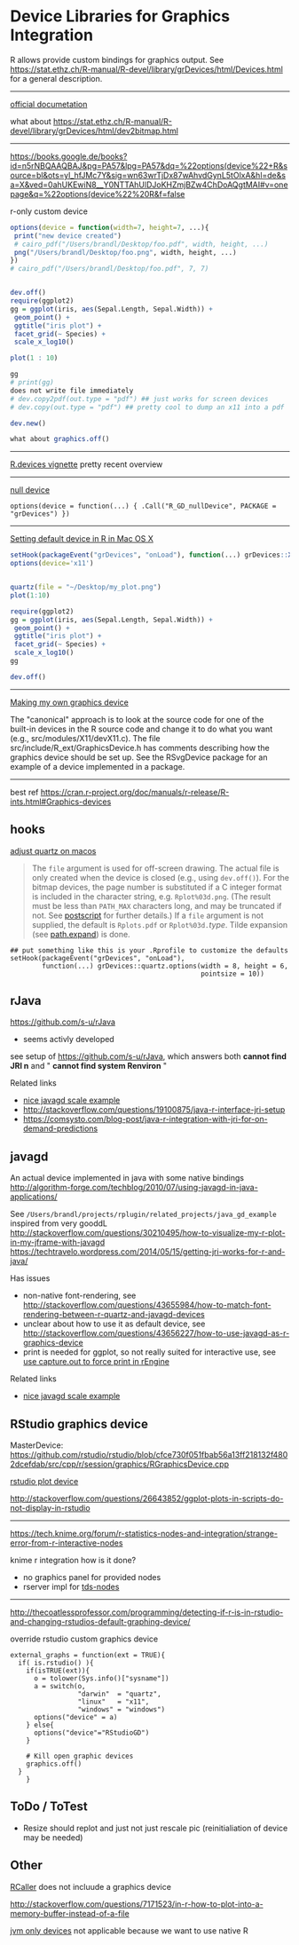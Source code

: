 # Device Libraries for Graphics Integration


R allows provide custom bindings for graphics output. See https://stat.ethz.ch/R-manual/R-devel/library/grDevices/html/Devices.html for a general description.


---
[official documetation](https://stat.ethz.ch/R-manual/R-devel/library/grDevices/html/Devices.html)

what about https://stat.ethz.ch/R-manual/R-devel/library/grDevices/html/dev2bitmap.html


----------
https://books.google.de/books?id=n5rNBQAAQBAJ&pg=PA57&lpg=PA57&dq=%22options(device%22+R&source=bl&ots=yl_hfJMc7Y&sig=wn63wrTjDx87wAhvdGynL5tOlxA&hl=de&sa=X&ved=0ahUKEwiN8__Y0NTTAhUlDJoKHZmjBZw4ChDoAQgtMAI#v=onepage&q=%22options(device%22%20R&f=false

r-only custom device

```r
options(device = function(width=7, height=7, ...){
 print("new device created")
 # cairo_pdf("/Users/brandl/Desktop/foo.pdf", width, height, ...)
 png("/Users/brandl/Desktop/foo.png", width, height, ...)
})
# cairo_pdf("/Users/brandl/Desktop/foo.pdf", 7, 7)


dev.off()
require(ggplot2)
gg = ggplot(iris, aes(Sepal.Length, Sepal.Width)) +
 geom_point() +
 ggtitle("iris plot") +
 facet_grid(~ Species) +
 scale_x_log10()

plot(1 : 10)

gg
# print(gg)
does not write file immediately
# dev.copy2pdf(out.type = "pdf") ## just works for screen devices 
# dev.copy(out.type = "pdf") ## pretty cool to dump an x11 into a pdf 

dev.new()

what about graphics.off()
```

---
[R.devices vignette](https://cran.r-project.org/web/packages/R.devices/vignettes/R.devices-overview.pdf) pretty recent overview




---
[null device](https://yihui.name/en/2010/12/a-special-graphics-device-in-r-the-null-device/)
```
options(device = function(...) { .Call("R_GD_nullDevice", PACKAGE = "grDevices") })
```

---
[Setting default device in R in Mac OS X](http://www.janosgyerik.com/setting-default-device-in-r-in-mac-os-x/)

```r
setHook(packageEvent("grDevices", "onLoad"), function(...) grDevices::X11.options(type='cairo'))
options(device='x11')


quartz(file = "~/Desktop/my_plot.png")
plot(1:10)

require(ggplot2)
gg = ggplot(iris, aes(Sepal.Length, Sepal.Width)) +
 geom_point() +
 ggtitle("iris plot") +
 facet_grid(~ Species) +
 scale_x_log10()
gg 

dev.off()
```


---
[Making my own graphics device](http://r.789695.n4.nabble.com/Making-my-own-graphics-device-td4695629.html#a4695636)

The "canonical" approach is to look at the source code for one of the  
built-in devices in the R source code and change it to do what you want  
(e.g., src/modules/X11/devX11.c). The file  
src/include/R_ext/GraphicsDevice.h has comments describing how the  
graphics device should be set up. See the RSvgDevice package for an  
example of a device implemented in a package.

---
best ref
https://cran.r-project.org/doc/manuals/r-release/R-ints.html#Graphics-devices


## hooks

[adjust quartz on macos](https://stat.ethz.ch/R-manual/R-devel/library/grDevices/html/quartz.html)

> The `file` argument is used for off-screen drawing. The actual file is only created when the device is closed (e.g., using `dev.off()`). For the bitmap devices, the page number is substituted if a C integer format is included in the character string, e.g. `Rplot%03d.png`. (The result must be less than `PATH_MAX` characters long, and may be truncated if not. See [postscript](https://stat.ethz.ch/R-manual/R-devel/library/grDevices/html/postscript.html) for further details.) If a `file` argument is not supplied, the default is `Rplots.pdf` or `Rplot%03d.`<var>type</var>. Tilde expansion (see [path.expand](https://stat.ethz.ch/R-manual/R-devel/library/base/html/path.expand.html)) is done.


```
## put something like this is your .Rprofile to customize the defaults
setHook(packageEvent("grDevices", "onLoad"),
        function(...) grDevices::quartz.options(width = 8, height = 6,
                                                pointsize = 10))
```


## rJava

https://github.com/s-u/rJava

* seems activly developed


see setup of https://github.com/s-u/rJava, which answers both **cannot find JRI n** and " **cannot find system Renviron** "

Related links
* [nice javagd scale example](https://pastebin.com/b2FAV6X4)
* http://stackoverflow.com/questions/19100875/java-r-interface-jri-setup
* https://comsysto.com/blog-post/java-r-integration-with-jri-for-on-demand-predictions


## javagd


An actual device implemented in java with some native bindings
http://algorithm-forge.com/techblog/2010/07/using-javagd-in-java-applications/


See `/Users/brandl/projects/rplugin/related_projects/java_gd_example` inspired from
very gooddL http://stackoverflow.com/questions/30210495/how-to-visualize-my-r-plot-in-my-jframe-with-javagd
https://techtravelo.wordpress.com/2014/05/15/getting-jri-works-for-r-and-java/


Has issues
* non-native font-rendering, see http://stackoverflow.com/questions/43655984/how-to-match-font-rendering-between-r-quartz-and-javagd-devices
* unclear about how to use it as default device, see http://stackoverflow.com/questions/43656227/how-to-use-javagd-as-r-graphics-device
* print is needed for ggplot, so not really suited for interactive use, see [use capture.out to force print in rEngine](http://stackoverflow.com/questions/28315947/get-same-output-as-r-console-in-java-using-jri)


Related links
* [nice javagd scale example](https://pastebin.com/b2FAV6X4)

## RStudio graphics device

MasterDevice: https://github.com/rstudio/rstudio/blob/cfce730f051fbab56a13ff218132f4802dcefdab/src/cpp/r/session/graphics/RGraphicsDevice.cpp

[rstudio plot device](https://github.com/rstudio/rstudio/tree/master/src/cpp/r/session/graphics)


http://stackoverflow.com/questions/26643852/ggplot-plots-in-scripts-do-not-display-in-rstudio

---
https://tech.knime.org/forum/r-statistics-nodes-and-integration/strange-error-from-r-interactive-nodes

knime r integration how is it done?
* no graphics panel for provided nodes
* rserver impl for [tds-nodes](https://github.com/knime-mpicbg/knime-scripting/blob/develop/de.mpicbg.knime.scripting.r/src/de/mpicbg/knime/scripting/r/node/plot/RPlotCanvas.java#L113)


---
http://thecoatlessprofessor.com/programming/detecting-if-r-is-in-rstudio-and-changing-rstudios-default-graphing-device/

override rstudio custom graphics device

```
external_graphs = function(ext = TRUE){
  if( is.rstudio() ){
    if(isTRUE(ext)){
      o = tolower(Sys.info()["sysname"])
      a = switch(o,
                 "darwin"  = "quartz",
                 "linux"   = "x11",
                 "windows" = "windows")
      options("device" = a)
    } else{
      options("device"="RStudioGD")
    }
    
    # Kill open graphic devices
    graphics.off()
  }
    }
```

## ToDo / ToTest

* Resize should replot and just not just rescale pic (reinitialiation of device may be needed)


## Other

[RCaller](https://github.com/jbytecode/rcaller/blob/master/RCaller/src/main/java/examples/SimplePlot.java) does not incluude a graphics device

http://stackoverflow.com/questions/7171523/in-r-how-to-plot-into-a-memory-buffer-instead-of-a-file

[jvm only devices](https://github.com/bedatadriven/renjin) not applicable because we want to use native R
